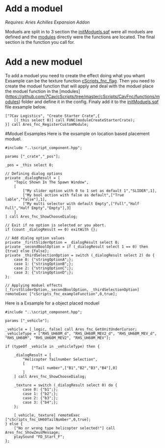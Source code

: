 # Add a moduel
_Requires: Aries Achilles Expansion Addon_

Moduels are split in to 3 section the [initModuels.sqf](https://github.com/7Cav/cScripts/blob/master/cScripts/CavFnc/functions/init/fn_initModules.sqf) were all moduels are defined and the [modules](https://github.com/7Cav/cScripts/tree/master/cScripts/CavFnc/functions/modules) directly were the functions are located. The final section is the function you call for.

# Add a new moduel
To add a moduel you need to create the effect doing what you whant Exsample can be the texture function  [cScripts_fnc_flag](https://github.com/7Cav/cScripts/blob/master/cScripts/CavFnc/functions/texture/fn_flag.sqf). Then you need to create the moduel function that will apply and deal with the moduel place the moduel function in the [modules] (https://github.com/7Cav/cScripts/tree/master/cScripts/CavFnc/functions/modules) folder and define it in the config.
Finaly add it to the [initModuels.sqf](https://github.com/7Cav/cScripts/blob/master/cScripts/CavFnc/functions/init/fn_initModules.sqf) file exsample below. 
```
["7Cav Logistics", "Create Starter Crate",{
    [(_this select 0)] call FUNC(moduleCreateStarterCrate);
}] call Ares_fnc_RegisterCustomModule;
```

#Moduel Exsamples
Here is the exsample on location based placement moduel.
```
#include "..\script_component.hpp";

params ["_crate","_pos"];

_pos = _this select 0; 

// Defining dialog options
private _dialogResult = [
    "Topic Shown In The Spawn Window",
    [
        ["My slider option with 0 to 1 set as default 1","SLIDER",1], 
        ["My bool action with false as default",["True lable","false"],1],
        ["My multi selector with default Empty",["Full","Half Full","Half Empty","Empty"],3]
    ]
] call Ares_fnc_ShowChooseDialog;

// Exit if no option is selected or you abort.
if (count _dialogResult == 0) exitWith {};

// Add dialog option values
private _firstSliderOption = _dialogResult select 0;
private _secondBoolOption = if (_dialogResult select 1 == 0) then {true} else {false};
private _thirdSelectionOption = switch (_dialogResult select 2) do {
    case 0: {"stringOptionA";};
    case 1: {"stringOptionB";};
    case 2: {"stringOptionC";};
    case 3: {"stringOptionD";};
};

// Applying moduel effects
[_firstSliderOption,_secondBoolOption, _thirdSelectionOption] remoteExec ["cScripts_fnc_exampleFunction",0,true];
```

Here is a Exsample for a object placed moduel
```
#include "..\script_component.hpp";

params ["_vehicle"];

_vehicle = [_logic, false] call Ares_fnc_GetUnitUnderCursor;
_vehicleType = ["RHS_UH60M_d", "RHS_UH60M_MEV2_d", "RHS_UH60M_MEV_d", "RHS_UH60M", "RHS_UH60M_MEV2", "RHS_UH60M_MEV"];

if (typeOf _vehicle in _vehicleType) then {

    _dialogResult = [
        "Helicopter Tailnumber Selection",
        [
            ["Tail number",["B1","B2","B3","B4"],0]
        ]
    ] call Ares_fnc_ShowChooseDialog;

    _texture = switch (_dialogResult select 0) do {
        case 0: {"b1";};
        case 1: {"b2";};
        case 2: {"b3";};
        case 3: {"b4";};
    };

    [_vehicle,_texture] remoteExec ["cScripts_fnc_UH60TailNumber",0,true];
} else {
    ["No or wrong type helicopter selected!"] call Ares_fnc_ShowZeusMessage;
    playSound "FD_Start_F";
};
```